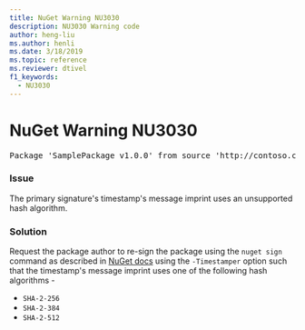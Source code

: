 ```yaml
---
title: NuGet Warning NU3030
description: NU3030 Warning code
author: heng-liu
ms.author: henli
ms.date: 3/18/2019
ms.topic: reference
ms.reviewer: dtivel
f1_keywords: 
  - NU3030
---
```


# NuGet Warning NU3030

<pre>Package 'SamplePackage v1.0.0' from source 'http://contoso.com/index.json': The primary signature's timestamp's message imprint uses an unsupported hash algorithm.</pre>

### Issue

The primary signature's timestamp's message imprint uses an unsupported hash algorithm.  


### Solution

Request the package author to re-sign the package using the `nuget sign` command as described in [NuGet docs](https://docs.microsoft.com/en-us/nuget/create-packages/sign-a-package) using the `-Timestamper` option such that the timestamp's message imprint uses one of the following hash algorithms -
* `SHA-2-256`
* `SHA-2-384`
* `SHA-2-512`